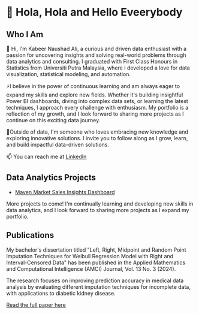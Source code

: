 # 🙌 Hola, Hola and Hello Eveerybody 

## Who I Am

👋 Hi, I'm Kabeer Naushad Ali, a curious and driven data enthusiast with a passion for uncovering insights and solving real-world problems through data analytics and consulting. I graduated with First Class Honours in Statistics from Universiti Putra Malaysia, where I developed a love for data visualization, statistical modeling, and automation.

⚡I believe in the power of continuous learning and am always eager to expand my skills and explore new fields. Whether it's building insightful Power BI dashboards, diving into complex data sets, or learning the latest techniques, I approach every challenge with enthusiasm. My portfolio is a reflection of my growth, and I look forward to sharing more projects as I continue on this exciting data journey.

🌱Outside of data, I'm someone who loves embracing new knowledge and exploring innovative solutions. I invite you to follow along as I grow, learn, and build impactful data-driven solutions.

📫 You can reach me at [LinkedIn](https://www.linkedin.com/in/ahmad-kabeer/)


## Data Analytics Projects 

- [Maven Market Sales Insights Dashboard](https://github.com/KabeerNaushadAli/Power-BI)



More projects to come! I’m continually learning and developing new skills in data analytics, and I look forward to sharing more projects as I expand my portfolio.


## Publications
My bachelor's dissertation titled "Left, Right, Midpoint and Random Point Imputation Techniques for Weibull Regression Model with Right and Interval-Censored Data" has been published in the Applied Mathematics and Computational Intelligence (AMCI) Journal, Vol. 13 No. 3 (2024). 

The research focuses on improving prediction accuracy in medical data analysis by evaluating different imputation techniques for incomplete data, with applications to diabetic kidney disease.


[Read the full paper here](https://ejournal.unimap.edu.my/index.php/amci/article/view/330)
